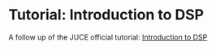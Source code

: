 # Tutorial: Introduction to DSP

A follow up of the JUCE official tutorial: [Introduction to DSP](https://docs.juce.com/master/tutorial_dsp_introduction.html)